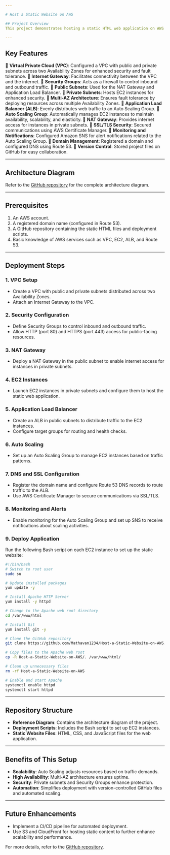 ```yaml
---

# Host a Static Website on AWS

## Project Overview
This project demonstrates hosting a static HTML web application on AWS by utilizing multiple AWS services to create a scalable, reliable, and secure infrastructure. The architecture ensures fault tolerance, high availability, and efficient resource utilization. Below is an overview of the infrastructure and deployment process.

---
```


## Key Features
🚀  **Virtual Private Cloud (VPC)**: Configured a VPC with public and private subnets across two Availability Zones for enhanced security and fault tolerance.
🚀  **Internet Gateway**: Facilitates connectivity between the VPC and the internet.
🚀  **Security Groups**: Acts as a firewall to control inbound and outbound traffic.
🚀  **Public Subnets**: Used for the NAT Gateway and Application Load Balancer.
🚀  **Private Subnets**: Hosts EC2 instances for enhanced security.
🚀  **Multi-AZ Architecture**: Ensures fault tolerance by deploying resources across multiple Availability Zones.
🚀  **Application Load Balancer (ALB)**: Evenly distributes web traffic to an Auto Scaling Group.
🚀  **Auto Scaling Group**: Automatically manages EC2 instances to maintain availability, scalability, and elasticity.
🚀  **NAT Gateway**: Provides internet access for instances in private subnets.
🚀  **SSL/TLS Security**: Secured communications using AWS Certificate Manager.
🚀  **Monitoring and Notifications**: Configured Amazon SNS for alert notifications related to the Auto Scaling Group.
🚀  **Domain Management**: Registered a domain and configured DNS using Route 53.
🚀  **Version Control**: Stored project files on GitHub for easy collaboration.

---

## Architecture Diagram
Refer to the [GitHub repository](https://github.com/Mathavan1234/Host-a-Static-Website-on-AWS/blob/main/Host-a-Static-Website-on-AWS.png) for the complete architecture diagram.

---

## Prerequisites
1. An AWS account.
2. A registered domain name (configured in Route 53).
3. A GitHub repository containing the static HTML files and deployment scripts.
4. Basic knowledge of AWS services such as VPC, EC2, ALB, and Route 53.

---

## Deployment Steps

### 1. **VPC Setup**
- Create a VPC with public and private subnets distributed across two Availability Zones.
- Attach an Internet Gateway to the VPC.

### 2. **Security Configuration**
- Define Security Groups to control inbound and outbound traffic.
- Allow HTTP (port 80) and HTTPS (port 443) access for public-facing resources.

### 3. **NAT Gateway**
- Deploy a NAT Gateway in the public subnet to enable internet access for instances in private subnets.

### 4. **EC2 Instances**
- Launch EC2 instances in private subnets and configure them to host the static web application.

### 5. **Application Load Balancer**
- Create an ALB in public subnets to distribute traffic to the EC2 instances.
- Configure target groups for routing and health checks.

### 6. **Auto Scaling**
- Set up an Auto Scaling Group to manage EC2 instances based on traffic patterns.

### 7. **DNS and SSL Configuration**
- Register the domain name and configure Route 53 DNS records to route traffic to the ALB.
- Use AWS Certificate Manager to secure communications via SSL/TLS.

### 8. **Monitoring and Alerts**
- Enable monitoring for the Auto Scaling Group and set up SNS to receive notifications about scaling activities.

### 9. **Deploy Application**
Run the following Bash script on each EC2 instance to set up the static website:

```bash
#!/bin/bash
# Switch to root user
sudo su

# Update installed packages
yum update -y

# Install Apache HTTP Server
yum install -y httpd

# Change to the Apache web root directory
cd /var/www/html

# Install Git
yum install git -y

# Clone the GitHub repository
git clone https://github.com/Mathavan1234/Host-a-Static-Website-on-AWS.git

# Copy files to the Apache web root
cp -R Host-a-Static-Website-on-AWS/. /var/www/html/

# Clean up unnecessary files
rm -rf Host-a-Static-Website-on-AWS

# Enable and start Apache
systemctl enable httpd
systemctl start httpd
```

---

## Repository Structure
- **Reference Diagram**: Contains the architecture diagram of the project.
- **Deployment Scripts**: Includes the Bash script to set up EC2 instances.
- **Static Website Files**: HTML, CSS, and JavaScript files for the web application.

---

## Benefits of This Setup
- **Scalability**: Auto Scaling adjusts resources based on traffic demands.
- **High Availability**: Multi-AZ architecture ensures uptime.
- **Security**: Private subnets and Security Groups enhance protection.
- **Automation**: Simplifies deployment with version-controlled GitHub files and automated scaling.

---

## Future Enhancements
- Implement a CI/CD pipeline for automated deployment.
- Use S3 and CloudFront for hosting static content to further enhance scalability and performance.

For more details, refer to the [GitHub repository](https://github.com/Mathavan1234/Host-a-Static-Website-on-AWS).
